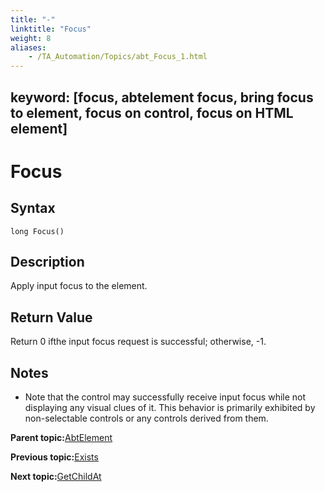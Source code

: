 ```yaml
--- 
title: "-"
linktitle: "Focus"
weight: 8
aliases: 
    - /TA_Automation/Topics/abt_Focus_1.html
---
```

keyword: [focus, abtelement focus, bring focus to element, focus on control, focus on HTML element]
---

# Focus

## Syntax

`long Focus()`

## Description

Apply input focus to the element.

## Return Value

Return 0 ifthe input focus request is successful; otherwise, -1.

## Notes

-   Note that the control may successfully receive input focus while not displaying any visual clues of it. This behavior is primarily exhibited by non-selectable controls or any controls derived from them.

**Parent topic:**[AbtElement](/TA_Automation/Topics/abt_AbtElement.html)

**Previous topic:**[Exists](/TA_Automation/Topics/abt_Exists_1.html)

**Next topic:**[GetChildAt](/TA_Automation/Topics/abt_GetChildAt_1.html)


